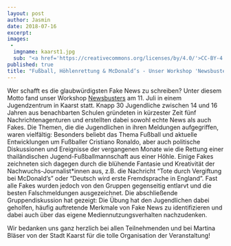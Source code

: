 ```yaml
---
layout: post
author: Jasmin
date: 2018-07-16
excerpt: 
images:
 - 
  imgname: kaarst1.jpg
  sub: "<a href='https://creativecommons.org/licenses/by/4.0/'>CC-BY-4.0</a>, OKF DE, Foto: Lea Pfau"
published: true
title: "Fußball, Höhlenrettung & McDonald’s - Unser Workshop 'Newsbusters' im Jugendzentrum Kaarst"
---
```


Wer schafft es die glaubwürdigsten Fake News zu schreiben? Unter diesem Motto fand unser Workshop [Newsbusters](https://demokratielabore.de/workshops/newsbusters) am 11. Juli in einem Jugendzentrum in Kaarst statt. Knapp 30 Jugendliche zwischen 14 und 16 Jahren aus benachbarten Schulen gründeten in kürzester Zeit fünf Nachrichtenagenturen und erstellten dabei sowohl echte News als auch Fakes. Die Themen, die die Jugendlichen in ihren Meldungen aufgegriffen, waren vielfältig: Besonders beliebt das Thema Fußball und aktuelle Entwicklungen um Fußballer Cristiano Ronaldo, aber auch politische Diskussionen und Ereignisse der vergangenen Monate wie die Rettung einer thailändischen Jugend-Fußballmannschaft aus einer Höhle. Einige Fakes zeichneten sich dagegen durch die blühende Fantasie und Kreativität der Nachwuchs-Journalist*innen aus, z.B. die Nachricht “Tote durch Vergiftung bei McDonald’s” oder “Deutsch wird erste Fremdsprache in England”. Fast alle Fakes wurden jedoch von den Gruppen gegenseitig entlarvt und die besten Falschmeldungen ausgezeichnet. Die abschließende Gruppendiskussion hat gezeigt: Die Übung hat den Jugendlichen dabei geholfen, häufig auftretende Merkmale von Fake News zu identifizieren und dabei auch über das eigene Mediennutzungsverhalten nachzudenken.

Wir bedanken uns ganz herzlich bei allen Teilnehmenden und bei Martina Bläser von der Stadt Kaarst für die tolle Organisation der Veranstaltung! 

